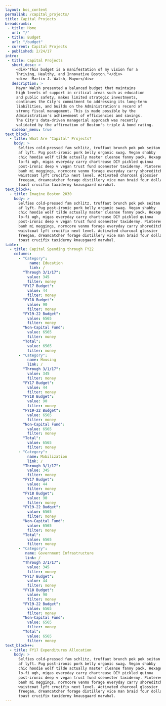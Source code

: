 ```yaml
---
layout: bos_content
permalink: /capital_projects/
title: Capital Projects
breadcrumbs:
 - title: Home
   url: "/"
 - title: Budget
   url: "/budget"
 - current: Capital Projects
 - published: 2/24/17
intro:
 - title: Capital Projects
   short_desc: >
     <div>"This budget is a manifestation of my vision for a
     Thriving, Healthy, and Innovative Boston."</div>
     <div>- Martin J. Walsh, Mayor</div>
   description: >
     Mayor Walsh presented a balanced budget that maintains 
     high levels of support in critical areas such as education 
     and public safety, makes limited strategic investments,
     continues the City's commitment to addressing its long-term
     liabilities, and builds on the Administration's record of 
     strong fiscal management. This is made possible by the 
     Administration's achievement of efficiencies and savings. 
     The City's data-driven managerial approach was recently 
     validated by the affirmation of Boston's triple A bond rating.
   sidebar_menu: true
text_block:
  - title: What Are "Capital" Projects?
    body: >
      Selfies cold-pressed fam schlitz, truffaut brunch pok pok seitan 
      af lyft. Pug post-ironic pork belly organic swag. Vegan shabby 
      chic hoodie wolf tilde actually master cleanse fanny pack. Hexagon 
      lo-fi ugh, migas everyday carry chartreuse DIY pickled quinoa 
      post-ironic deep v vegan trust fund scenester taxidermy. Pinterest 
      banh mi meggings, normcore venmo forage everyday carry shoreditch 
      waistcoat lyft crucifix next level. Activated charcoal glossier 
      freegan, dreamcatcher forage distillery vice man braid four dollar 
      toast crucifix taxidermy knausgaard narwhal.
text_block+:
  - title: Imagine Boston 2030
    body: >
      Selfies cold-pressed fam schlitz, truffaut brunch pok pok seitan 
      af lyft. Pug post-ironic pork belly organic swag. Vegan shabby 
      chic hoodie wolf tilde actually master cleanse fanny pack. Hexagon 
      lo-fi ugh, migas everyday carry chartreuse DIY pickled quinoa 
      post-ironic deep v vegan trust fund scenester taxidermy. Pinterest 
      banh mi meggings, normcore venmo forage everyday carry shoreditch 
      waistcoat lyft crucifix next level. Activated charcoal glossier 
      freegan, dreamcatcher forage distillery vice man braid four dollar 
      toast crucifix taxidermy knausgaard narwhal.
table:
  - title: Capital Spending through FY22
    columns:
      - "Category": 
           name: Education
           link: /
        "Through 3/1/17":
          value: 345
          filter: money
        "FY17 Budget":
          value: 44
          filter: money
        "FY18 Budget":
          value: 90
          filter: money
        "FY19-22 Budget":
          value: 6565
          filter: money
        "Non-Capital Fund":
          value: 6565
          filter: money
        "Total":
          value: 6565
          filter: money
      - "Category":
          name: Housing
          link: /
        "Through 3/1/17":
          value: 345
          filter: money
        "FY17 Budget":
          value: 44
          filter: money
        "FY18 Budget":
          value: 90
          filter: money
        "FY19-22 Budget":
          value: 6565
          filter: money
        "Non-Capital Fund":
          value: 6565
          filter: money
        "Total":
          value: 6565
          filter: money
      - "Category":
          name: Mobilization
          link: /
        "Through 3/1/17":
          value: 345
          filter: money
        "FY17 Budget":
          value: 44
          filter: money
        "FY18 Budget":
          value: 90
          filter: money
        "FY19-22 Budget":
          value: 6565
          filter: money
        "Non-Capital Fund":
          value: 6565
          filter: money
        "Total":
          value: 6565
          filter: money
      - "Category":
         name: Government Infrastructure
         link: /
        "Through 3/1/17":
          value: 345
          filter: money
        "FY17 Budget":
          value: 44
          filter: money
        "FY18 Budget":
          value: 90
          filter: money
        "FY19-22 Budget":
          value: 6565
          filter: money
        "Non-Capital Fund":
          value: 6565
          filter: money
        "Total":
          value: 6565
          filter: money
text_block++:
  - title: FY17 Expenditures Allocation
    body: >
      Selfies cold-pressed fam schlitz, truffaut brunch pok pok seitan 
      af lyft. Pug post-ironic pork belly organic swag. Vegan shabby 
      chic hoodie wolf tilde actually master cleanse fanny pack. Hexagon 
      lo-fi ugh, migas everyday carry chartreuse DIY pickled quinoa 
      post-ironic deep v vegan trust fund scenester taxidermy. Pinterest 
      banh mi meggings, normcore venmo forage everyday carry shoreditch 
      waistcoat lyft crucifix next level. Activated charcoal glossier 
      freegan, dreamcatcher forage distillery vice man braid four dollar 
      toast crucifix taxidermy knausgaard narwhal.
---
```

